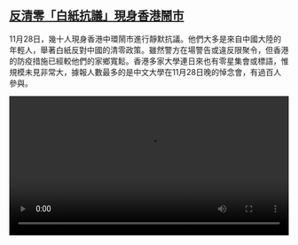 <!--1669686424000-->
[反清零「白紙抗議」現身香港鬧市](https://www.dw.com/zh/%E5%8F%8D%E6%B8%85%E9%9B%B6%E3%80%8C%E7%99%BD%E7%B4%99%E6%8A%97%E8%AD%B0%E3%80%8D%E7%8F%BE%E8%BA%AB%E9%A6%99%E6%B8%AF%E9%AC%A7%E5%B8%82/a-63921790)
------

<p>11月28日，幾十人現身香港中環鬧市進行靜默抗議。他們大多是來自中國大陸的年輕人，舉著白紙反對中國的清零政策。雖然警方在場警告或違反限聚令，但香港的防疫措施已經較他們的家鄉寬鬆。香港多家大學連日來也有零星集會或標語，惟規模未見非常大，據報人數最多的是中文大學在11月28日晚的悼念會，有過百人參與。</small></p><video src="https://tvdownloaddw-a.akamaihd.net/dwtv_video/flv/vdt_zh/2022/bchi221129_001_hka4protest_chinese_01r_AVC_1280x720.mp4" controls style="width:100%"></video>
